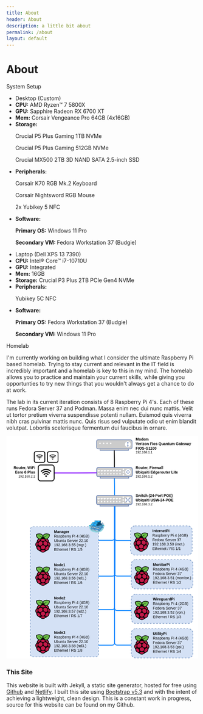```yaml
---
title: About
header: About
description: a little bit about
permalink: /about
layout: default
---
```

<h1 class="display-6">About</h1>

<p class="h5 pt-3">System Setup</p>
<div class="container text-left">
  <div class="row">
    <div class="col-6">
    <ul class="list-group">
        <li class="list-group-item list-group-item-dark fw-bold">Desktop (Custom)</li>
        <li class="list-group-item"><strong>CPU:</strong> AMD Ryzen™ 7 5800X</li>
        <li class="list-group-item"><strong>GPU:</strong> Sapphire Radeon RX 6700 XT</li>
        <li class="list-group-item"><strong>Mem:</strong> Corsair Vengeance Pro 64GB (4x16GB)</li> 
        <li class="list-group-item">
          <div class="d-flex w-100 justify-content-between">
            <strong>Storage:</strong>
          </div>
          <p class="mb-1 ms-2">Crucial P5 Plus Gaming 1TB NVMe</p>
          <p class="mb-1 ms-2">Crucial P5 Plus Gaming 512GB NVMe</p>
          <p class="mb-1 ms-2">Crucial MX500 2TB 3D NAND SATA 2.5-inch SSD</p>
        </li> 
        <li class="list-group-item">
          <div class="d-flex w-100 justify-content-between">
            <strong>Peripherals:</strong>
          </div>
          <p class="mb-1 ms-2">Corsair K70 RGB Mk.2 Keyboard</p>
          <p class="mb-1 ms-2">Corsair Nightsword RGB Mouse</p>
          <p class="mb-1 ms-2">2x Yubikey 5 NFC </p>
        </li> 
        <li class="list-group-item">
          <div class="d-flex w-100 justify-content-between">
            <strong>Software:</strong>
          </div>
          <p class="mb-1 ms-2"><strong>Primary OS: </strong>Windows 11 Pro</p>
          <p class="mb-1 ms-2"><strong>Secondary VM: </strong>Fedora Workstation 37 (Budgie)</p>
        </li>     
    </ul>
    </div>
    <div class="col-6">
    <ul class="list-group">
        <li class="list-group-item list-group-item-dark fw-bold">Laptop (Dell XPS 13 7390)</li>
        <li class="list-group-item"><strong>CPU:</strong> Intel® Core™ i7-10710U</li>
        <li class="list-group-item"><strong>GPU:</strong> Integrated</li>
        <li class="list-group-item"><strong>Mem:</strong> 16GB</li> 
        <li class="list-group-item"><strong>Storage:</strong> Crucial P3 Plus 2TB PCIe Gen4 NVMe</li> 
        <li class="list-group-item">
          <div class="d-flex w-100 justify-content-between">
            <strong>Peripherals:</strong>
          </div>
          <p class="mb-1 ms-2">Yubikey 5C NFC</p>
        </li>    
        <li class="list-group-item">
          <div class="d-flex w-100 justify-content-between">
            <strong>Software:</strong>
          </div>
          <p class="mb-1 ms-2"><strong>Primary OS: </strong>Fedora Workstation 37 (Budgie)</p>
          <p class="mb-1 ms-2"><strong>Secondary VM: </strong>Windows 11 Pro</p>
        </li>  
    </ul>
    </div>
  </div>
</div>

<p class="h5 pt-3">Homelab</p>
<div class="container text-left">
  <div class="row">
    <div class="col-4"><p class="lead">
    I'm currently working on building what I consider the ultimate Raspberry Pi based homelab. Trying to stay current and relevant in the IT field is incredibly important and a homelab is key to this in my mind. The homelab allows you to practice and maintain your current skills, while giving you opportunties to try new things that you wouldn't always get a chance to do at work.
    </p>
    <p>
    The lab in its current iteration consists of 8 Raspberry Pi 4's. Each of these runs Fedora Server 37 and Podman. Massa enim nec dui nunc mattis. Velit ut tortor pretium viverra suspendisse potenti nullam. Euismod quis viverra nibh cras pulvinar mattis nunc. Quis risus sed vulputate odio ut enim blandit volutpat. Lobortis scelerisque fermentum dui faucibus in ornare.
    </p>
    </div>
    <div class="col-8">
      <img src="/assets/images/homelab_diag_v1.png" class="img-fluid" alt="Current Homelab Diagram">
    </div>
  </div>
</div>

### This Site
This website is built with Jekyll, a static site generator, hosted for free using [Github](https://github.com/) and [Netlify](https://www.netlify.com/). I built this site using [Bootstrap v5.3](https://getbootstrap.com/) and with the intent of achieving a lightweight, clean design. This is a constant work in progress, source for this website can be found on my Github.